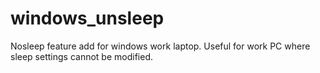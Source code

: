 # windows_unsleep
Nosleep feature add for windows work laptop. Useful for work PC where sleep settings cannot be modified.
